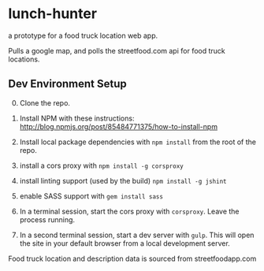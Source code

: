 # lunch-hunter
a prototype for a food truck location web app.

Pulls a google map, and polls the streetfood.com api for food truck locations.

## Dev Environment Setup

0. Clone the repo.
1. Install NPM with these instructions: http://blog.npmjs.org/post/85484771375/how-to-install-npm
2. Install local package dependencies with `npm install` from the root of the repo.
3. install a cors proxy with `npm install -g corsproxy`
4. install linting support (used by the build) `npm install -g jshint`
5. enable SASS support with `gem install sass`

6. In a terminal session, start the cors proxy with `corsproxy`. Leave the process running. 
6. In a second terminal session, start a dev server with `gulp`. This will open the site in your default browser from a
   local development server.

Food truck location and description data is sourced from streetfoodapp.com







